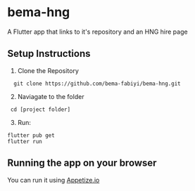 # bema-hng

A Flutter app that links to it's repository and an HNG hire page

## Setup Instructions
1. Clone the Repository
 ```
   git clone https://github.com/bema-fabiyi/bema-hng.git
```
2. Naviagate to the folder
 ```
  cd [project folder]
 ```
3. Run:
```
flutter pub get
flutter run
```

## Running the app on your browser
You can run it using [Appetize.io](https://appetize.io/app/b_s7zuyrczd3jcx22mydlwr43kba)

